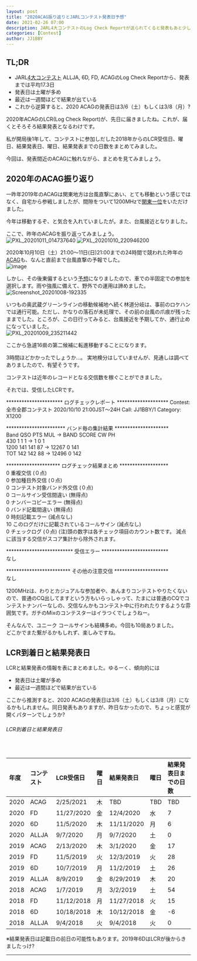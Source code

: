 ```yaml
---
layout: post
title: "2020ACAG振り返りとJARLコンテスト発表日予想"
date: 2021-02-26 07:00
description: JARL4大コンテストのLog Check Reportが送られてくると発表もあと少し。2020ACAGを振り返りつつ、これまでのLCR到着日と結果発表日をまとめてみました。
categories: [Contest]
author: JJ1BBY
---
```

## TL;DR
* JARL[4大コンテスト](https://www.jarl.org/Japanese/1_Tanoshimo/1-1_Contest/Contest.htm) ALLJA, 6D, FD, ACAGのLog Check Reportから、発表までは平均17.3日  
* 発表日は土曜が多め
* 最近は一週間ほどで結果が出ている
* これから逆算すると、2020 ACAGの発表日は3/6（土）もしくは3/8（月）?

2020年ACAGのLCR(Log Check Report)が、先日に届きましたね。これが、届くとそろそろ結果発表となるわけです。  

私が開局後1年して、コンテストに参加しだした2018年からのLCR受信日、曜日、結果発表日、曜日、結果発表までの日数をまとめてみました。  

今回は、発表間近のACAGに触れながら、まとめを見てみましょう。  


## 2020年のACAG振り返り
一昨年2019年のACAGは関東地方は台風直撃にあい、とても移動という感じではなく、自宅から参戦しましたが、間隙をついて1200MHzで[関東一位](http://contest.jarl.org/cntdb/?year=2019&callsign=&contest_code=ACAG&category_code=X1200)をいただけました。  

今年は移動するぞ、と気合を入れていましたが。また、台風接近となりました。  

ここで、昨年のACAGを振り返ってみましょう。  
![PXL_20201011_014737640](https://user-images.githubusercontent.com/79028771/109222957-51ef4a80-77fd-11eb-8ff2-57cc7e0e2f63.jpg)
![PXL_20201010_220946200](https://user-images.githubusercontent.com/79028771/109222956-5156b400-77fd-11eb-9e5a-f073348fdcea.jpg)

2020年10月10日（土）21:00～11日(日)21:00までの24時間で競われた昨年の[ACAG](https://www.jarl.org/Japanese/1_Tanoshimo/1-1_Contest/all_cg/ACAG-2020.pdf)も、なんと直前まで台風直撃の予報でした。  
![image](https://user-images.githubusercontent.com/79028771/109223741-55cf9c80-77fe-11eb-9176-a2d0273fbf8d.png)  

しかし、その後東偏するという[予想](http://agora.ex.nii.ac.jp/cgi-bin/dt/single2.pl?prefix=HMW820101003&id=202014&basin=wnp&lang=ja)になりましたので、車での半固定での参加を選択します。雨や強風に備えて、野外での運用は諦めました。  
![Screenshot_20201008-192335](https://user-images.githubusercontent.com/79028771/109222962-53207780-77fd-11eb-8f63-bbef8876ee3b.png)


いつもの奥武蔵グリーンラインの移動候補地へ続く林道分岐は、事前のロケハンでは通行可能。ただし、かなりの落石が未処理で、その前の台風の爪痕が残ったままでした。ところが、この日行ってみると、台風接近を予期してか、通行止めになっていました。  
![PXL_20201009_235211442](https://user-images.githubusercontent.com/79028771/109222954-50258700-77fd-11eb-92a8-bf8945ac384f.jpg)

ここから急遽16県の第二候補に転進移動することになります。  

3時間ほどかかったでしょうか...。 
実地検分はしていませんが、見通しは調べてありましたので、有望そうです。  

コンテストは近年のレコードとなる交信数を稼ぐことができました。 

それでは、受信したLCRです。  

<START-OF-REPORT>  
********************** ログチェックレポート ********************  
Contest:  全市全郡コンテスト 2020/10/10 21:00JST～24H  
Call:     JJ1BBY/1  
Category: X1200  
  
*********************** バンド毎の集計結果 *********************  
Band  QSO  PTS  MUL   -> BAND SCORE CW   PH  
430     1    1    1   ->       1     0    1  
1200  141  141   87   ->   12267     0  141  
TOT   142  142   88   ->   12496     0  142  
  
********************* ログチェック結果まとめ *******************  
    0 重複交信 (０点)  
    0 参加種目外交信 (０点)  
    0 コンテスト対象バンド外交信 (０点)  
    0 コールサイン受信間違い (無得点)  
    0 ナンバーコピーエラー (無得点)  
    0 バンド記載間違い (無得点)  
    0 時刻記載エラー (減点なし)  
   10 このログだけに記載されているコールサイン (減点なし)  
    0 チェックログ (０点)
 (注)頭の数字は各チェック項目のカウント数です。
     減点に該当する交信がスコア集計から除外されます。
  
************************** 受信エラー **************************  
なし  
  
************************* その他の注意交信 *********************  
なし  
  
1200MHzは、わりとカジュアルな参加者や、あんまりコンテストやりたくないので、普通のCQ出してますという方もいらっしゃって、たまには普通のCQでコンテストナンバーなしの、交信なんかもコンテスト中に行われたりするような雰囲気です。ガチのMixのコンテスターはイラつくでしょうねー。  

そんなんで、ユニーク コールサインも結構多め。今回も10局ありました。  
どこかでまた繋がるかもしれず、楽しみですね。  


## LCR到着日と結果発表日
LCRと結果発表の情報を表にまとめました。ゆるーく、傾向的には  
* 発表日は土曜が多め
* 最近は一週間ほどで結果が出ている  

ここから推測すると、2020 ACAGの発表日は3/6（土）もしくは3/8（月）になるかもしれません。同日発表もありますが、昨日なかったので、ちょっと感覚が開くパターンでしょうか?  

<h6 id="header-6">LCR到着日と結果発表日</h6>
<table>
  <thead>
    <tr>
      <th style="text-align: left">年度  </th>
      <th style="text-align: left">コンテスト</th>
      <th style="text-align: left">LCR受信日</th>
      <th style="text-align: left">曜日</th>
    　<th style="text-align: left">結果発表日</th>
      <th style="text-align: left">曜日</th>
      <th style="text-align: left">結果発表日までの日数</th>
    </tr>
  </thead>
  <tbody>
    <tr>
      <td style="text-align: left">2020</td>
      <td style="text-align: left">ACAG</td>
      <td style="text-align: left">2/25/2021</td>
      <td style="text-align: left">木</td>
      <td style="text-align: left">TBD</td>
      <td style="text-align: left">TBD</td>
      <td style="text-align: left">TBD</td>
    </tr>
    <tr>
      <td style="text-align: left">2020</td>
      <td style="text-align: left">FD</td>
      <td style="text-align: left">11/27/2020</td>
      <td style="text-align: left">金</td>
      <td style="text-align: left">12/4/2020</td>
      <td style="text-align: left">水</td>
      <td style="text-align: left">7</td>
    </tr>
    <tr>
      <td style="text-align: left">2020</td>
      <td style="text-align: left">6D</td>
      <td style="text-align: left">11/5/2020</td>
      <td style="text-align: left">木</td>
      <td style="text-align: left">11/11/2020</td>
      <td style="text-align: left">月</td>
      <td style="text-align: left">6</td>
    </tr>
    <tr>
      <td style="text-align: left">2020</td>
      <td style="text-align: left">ALLJA</td>
      <td style="text-align: left">9/7/2020</td>
      <td style="text-align: left">月</td>
      <td style="text-align: left">9/7/2020</td>
      <td style="text-align: left">土</td>
      <td style="text-align: left">0</td>
    </tr>
        <tr>
      <td style="text-align: left">2019</td>
      <td style="text-align: left">ACAG</td>
      <td style="text-align: left">2/13/2020</td>
      <td style="text-align: left">木</td>
      <td style="text-align: left">3/1/2020</td>
      <td style="text-align: left">金</td>
      <td style="text-align: left">17</td>
    </tr>
        <tr>
      <td style="text-align: left">2019</td>
      <td style="text-align: left">FD</td>
      <td style="text-align: left">11/5/2019</td>
      <td style="text-align: left">火</td>
      <td style="text-align: left">12/3/2019</td>
      <td style="text-align: left">火</td>
      <td style="text-align: left">28</td>
    </tr>
        <tr>
      <td style="text-align: left">2019</td>
      <td style="text-align: left">6D</td>
      <td style="text-align: left">10/7/2019</td>
      <td style="text-align: left">月</td>
      <td style="text-align: left">11/2/2019</td>
      <td style="text-align: left">土</td>
      <td style="text-align: left">26</td>
    </tr>
        <tr>
      <td style="text-align: left">2019</td>
      <td style="text-align: left">ALLJA</td>
      <td style="text-align: left">8/9/2019</td>
      <td style="text-align: left">金</td>
      <td style="text-align: left">8/29/2019</td>
      <td style="text-align: left">木</td>
      <td style="text-align: left">20</td> 
    </tr>
            <tr>
      <td style="text-align: left">2018</td>
      <td style="text-align: left">ACAG</td>
      <td style="text-align: left">1/7/2019</td>
      <td style="text-align: left">月</td>
      <td style="text-align: left">3/2/2019</td>
      <td style="text-align: left">土</td>
      <td style="text-align: left">54</td>
    </tr>
        <tr>
      <td style="text-align: left">2018</td>
      <td style="text-align: left">FD</td>
      <td style="text-align: left">11/12/2018</td>
      <td style="text-align: left">月</td>
      <td style="text-align: left">11/27/2018</td>
      <td style="text-align: left">火</td>
      <td style="text-align: left">15</td>
    </tr>
        <tr>
      <td style="text-align: left">2018</td>
      <td style="text-align: left">6D</td>
      <td style="text-align: left">10/18/2018</td>
      <td style="text-align: left">木</td>
      <td style="text-align: left">10/12/2018</td>
      <td style="text-align: left">金</td>
      <td style="text-align: left">-6</td>
    </tr>
        <tr>
      <td style="text-align: left">2018</td>
      <td style="text-align: left">ALLJA</td>
      <td style="text-align: left">9/4/2018</td>
      <td style="text-align: left">火</td>
      <td style="text-align: left">9/4/2018</td>
      <td style="text-align: left">火</td>
      <td style="text-align: left">0</td>
    </tr>

  </tbody>
</table>
※結果発表日は記載日の前日の可能性もあります。2019年6DはLCRが後からきましたっけ?

---

 
<script src="https://utteranc.es/client.js"
        repo="JJ1BBY/JJ1BBY.github.io"
        issue-term="pathname"
        theme="github-light"
        crossorigin="anonymous"
        async>
</script>

